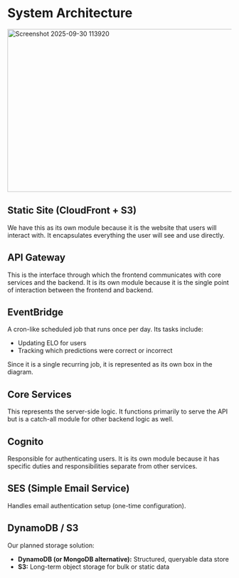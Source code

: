 # System Architecture
<img width="706" height="366" alt="Screenshot 2025-09-30 113920" src="https://github.com/user-attachments/assets/f38fc509-e18a-4e98-beea-d452cb9d2d3f" />

## Static Site (CloudFront + S3)  
We have this as its own module because it is the website that users will interact with. It encapsulates everything the user will see and use directly.  

## API Gateway  
This is the interface through which the frontend communicates with core services and the backend. It is its own module because it is the single point of interaction between the frontend and backend.  

## EventBridge  
A cron-like scheduled job that runs once per day. Its tasks include:  
- Updating ELO for users  
- Tracking which predictions were correct or incorrect  

Since it is a single recurring job, it is represented as its own box in the diagram.  

## Core Services  
This represents the server-side logic. It functions primarily to serve the API but is a catch-all module for other backend logic as well.  

## Cognito  
Responsible for authenticating users. It is its own module because it has specific duties and responsibilities separate from other services.  

## SES (Simple Email Service)  
Handles email authentication setup (one-time configuration).  

## DynamoDB / S3  
Our planned storage solution:  
- **DynamoDB (or MongoDB alternative):** Structured, queryable data store  
- **S3:** Long-term object storage for bulk or static data  
